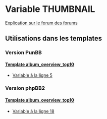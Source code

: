 # Variable THUMBNAIL
[Explication sur le forum des forums](http://forum.forumactif.com/t294113-listing-des-variables#THUMBNAIL)
## Utilisations dans les templates
### Version PunBB
#### [Template album_overview_top10](punbb/album_overview_top10.md)
* [Variable à la ligne 5](../punbb/album_overview_top10.tpl#L5)
### Version phpBB2
#### [Template album_overview_top10](subsilver/album_overview_top10.md)
* [Variable à la ligne 18](../subsilver/album_overview_top10.tpl#L18)